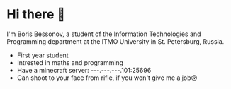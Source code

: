 # Hi there 👋

I'm Boris Bessonov, a student of the Information Technologies and Programming department at the ITMO University in St. Petersburg, Russia.

- First year student
- Intrested in maths and programming
- Have a minecraft server: ---.---.---.101:25696
- Can shoot to your face from rifle, if you won't give me a job:kissing_closed_eyes:
